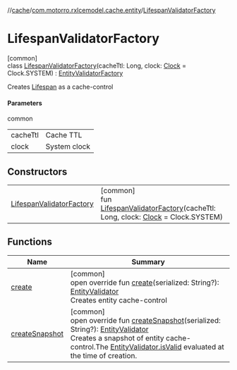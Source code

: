 //[cache](../../../index.md)/[com.motorro.rxlcemodel.cache.entity](../index.md)/[LifespanValidatorFactory](index.md)

# LifespanValidatorFactory

[common]\
class [LifespanValidatorFactory](index.md)(cacheTtl: Long, clock: [Clock](../../../../common/com.motorro.rxlcemodel.common/-clock/index.md) = Clock.SYSTEM) : [EntityValidatorFactory](../-entity-validator-factory/index.md)

Creates [Lifespan](../-entity-validator/-lifespan/index.md) as a cache-control

#### Parameters

common

| | |
|---|---|
| cacheTtl | Cache TTL |
| clock | System clock |

## Constructors

| | |
|---|---|
| [LifespanValidatorFactory](-lifespan-validator-factory.md) | [common]<br>fun [LifespanValidatorFactory](-lifespan-validator-factory.md)(cacheTtl: Long, clock: [Clock](../../../../common/com.motorro.rxlcemodel.common/-clock/index.md) = Clock.SYSTEM) |

## Functions

| Name | Summary |
|---|---|
| [create](create.md) | [common]<br>open override fun [create](create.md)(serialized: String?): [EntityValidator](../-entity-validator/index.md)<br>Creates entity cache-control |
| [createSnapshot](create-snapshot.md) | [common]<br>open override fun [createSnapshot](create-snapshot.md)(serialized: String?): [EntityValidator](../-entity-validator/index.md)<br>Creates a snapshot of entity cache-control.The [EntityValidator.isValid](../-entity-validator/is-valid.md) evaluated at the time of creation. |
